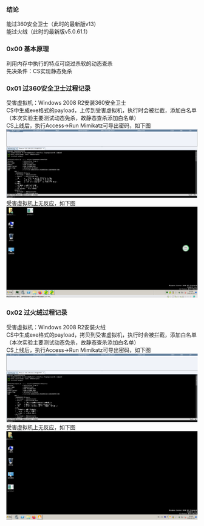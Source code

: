 ### 结论
能过360安全卫士（此时的最新版v13）  
能过火绒（此时的最新版v5.0.61.1）

### 0x00 基本原理
利用内存中执行的特点可绕过杀软的动态查杀  
先决条件：CS实现静态免杀

### 0x01 过360安全卫士过程记录
受害虚拟机：Windows 2008 R2安装360安全卫士  
CS中生成exe格式的payload，上传到受害虚拟机，执行时会被拦截，添加白名单（本次实验主要测试动态免杀，故静态查杀添加白名单）  
CS上线后，执行Access->Run Mimikatz可导出密码，如下图  
![image](./pic/0.png)  
受害虚拟机上无反应，如下图  
![image](./pic/1.png)

### 0x02 过火绒过程记录
受害虚拟机：Windows 2008 R2安装火绒  
CS中生成exe格式的payload，拷贝到受害虚拟机，执行时会被拦截，添加白名单（本次实验主要测试动态免杀，故静态查杀添加白名单）  
CS上线后，执行Access->Run Mimikatz可导出密码，如下图  
![image](./pic/2.png)  
受害虚拟机上无反应，如下图  
![image](./pic/3.png)
